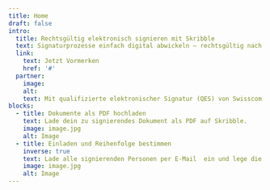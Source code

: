 ```yaml
---
title: Home
draft: false
intro:
  title: Rechtsgültig elektronisch signieren mit Skribble
  text: Signaturprozesse einfach digital abwickeln – rechtsgültig nach dem Schweizer & EU Gesetz.
  link:
    text: Jetzt Vormerken
    href: '#'
  partner:
    image:
    alt:
    text: Mit qualifizierte elektronischer Signatur (QES) von Swisscom AG
blocks:
  - title: Dokumente als PDF hochladen
    text: Lade dein zu signierendes Dokument als PDF auf Skribble.
    image: image.jpg
    alt: Image
  - title: Einladen und Reihenfolge bestimmen
    inverse: true
    text: Lade alle signierenden Personen per E-Mail  ein und lege die Reihenfolge fest.
    image: image.jpg
    alt: Image
---
```

